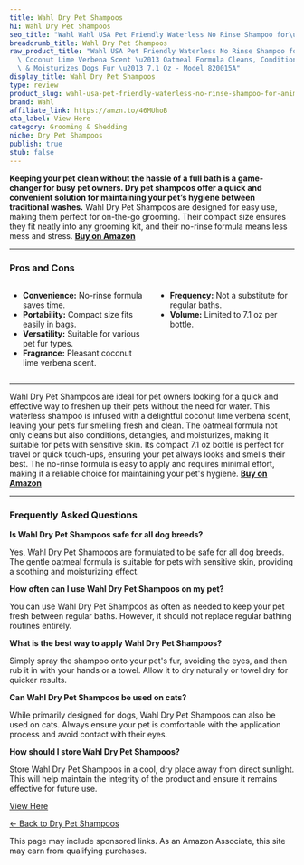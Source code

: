 ```yaml
---
title: Wahl Dry Pet Shampoos
h1: Wahl Dry Pet Shampoos
seo_title: "Wahl Wahl USA Pet Friendly Waterless No Rinse Shampoo for\u2026"
breadcrumb_title: Wahl Dry Pet Shampoos
raw_product_title: "Wahl USA Pet Friendly Waterless No Rinse Shampoo for Animals -\
  \ Coconut Lime Verbena Scent \u2013 Oatmeal Formula Cleans, Conditions, Detangles\
  \ & Moisturizes Dogs Fur \u2013 7.1 Oz - Model 820015A"
display_title: Wahl Dry Pet Shampoos
type: review
product_slug: wahl-usa-pet-friendly-waterless-no-rinse-shampoo-for-animals-coconut-li-db62e863
brand: Wahl
affiliate_link: https://amzn.to/46MUhoB
cta_label: View Here
category: Grooming & Shedding
niche: Dry Pet Shampoos
publish: true
stub: false
---
```


<div id="intro" class="full-width">
  <p><strong>Keeping your pet clean without the hassle of a full bath is a game-changer for busy pet owners. Dry pet shampoos offer a quick and convenient solution for maintaining your pet’s hygiene between traditional washes.</strong> Wahl Dry Pet Shampoos are designed for easy use, making them perfect for on-the-go grooming. Their compact size ensures they fit neatly into any grooming kit, and their no-rinse formula means less mess and stress. <a href="https://amzn.to/46MUhoB" rel="nofollow sponsored noopener" target="_blank"><strong>Buy on Amazon</strong></a></p>
</div>

<hr />
<h3 id="pros-cons">Pros and Cons</h3>
<div class="pc-grid" style="display:grid;grid-template-columns:1fr 1fr;gap:16px;">
  <ul>
    <li><strong>Convenience:</strong> No-rinse formula saves time.</li>
    <li><strong>Portability:</strong> Compact size fits easily in bags.</li>
    <li><strong>Versatility:</strong> Suitable for various pet fur types.</li>
    <li><strong>Fragrance:</strong> Pleasant coconut lime verbena scent.</li>
  </ul>
  <ul>
    <li><strong>Frequency:</strong> Not a substitute for regular baths.</li>
    <li><strong>Volume:</strong> Limited to 7.1 oz per bottle.</li>
  </ul>
</div>
<hr />

<div class="full-width">
  <p>Wahl Dry Pet Shampoos are ideal for pet owners looking for a quick and effective way to freshen up their pets without the need for water. This waterless shampoo is infused with a delightful coconut lime verbena scent, leaving your pet’s fur smelling fresh and clean. The oatmeal formula not only cleans but also conditions, detangles, and moisturizes, making it suitable for pets with sensitive skin. Its compact 7.1 oz bottle is perfect for travel or quick touch-ups, ensuring your pet always looks and smells their best. The no-rinse formula is easy to apply and requires minimal effort, making it a reliable choice for maintaining your pet's hygiene. <a href="https://amzn.to/46MUhoB" rel="nofollow sponsored noopener" target="_blank"><strong>Buy on Amazon</strong></a></p>
</div>

<hr />
<h3 id="faqs">Frequently Asked Questions</h3>

<p><strong>Is Wahl Dry Pet Shampoos safe for all dog breeds?</strong></p>
<p>Yes, Wahl Dry Pet Shampoos are formulated to be safe for all dog breeds. The gentle oatmeal formula is suitable for pets with sensitive skin, providing a soothing and moisturizing effect.</p>

<p><strong>How often can I use Wahl Dry Pet Shampoos on my pet?</strong></p>
<p>You can use Wahl Dry Pet Shampoos as often as needed to keep your pet fresh between regular baths. However, it should not replace regular bathing routines entirely.</p>

<p><strong>What is the best way to apply Wahl Dry Pet Shampoos?</strong></p>
<p>Simply spray the shampoo onto your pet's fur, avoiding the eyes, and then rub it in with your hands or a towel. Allow it to dry naturally or towel dry for quicker results.</p>

<p><strong>Can Wahl Dry Pet Shampoos be used on cats?</strong></p>
<p>While primarily designed for dogs, Wahl Dry Pet Shampoos can also be used on cats. Always ensure your pet is comfortable with the application process and avoid contact with their eyes.</p>

<p><strong>How should I store Wahl Dry Pet Shampoos?</strong></p>
<p>Store Wahl Dry Pet Shampoos in a cool, dry place away from direct sunlight. This will help maintain the integrity of the product and ensure it remains effective for future use.</p>
<p><a class="btn" href="https://amzn.to/46MUhoB" target="_blank" rel="nofollow sponsored noopener">View Here</a></p>
<p><a href="/roundups/grooming-shedding/dry-pet-shampoos/">← Back to Dry Pet Shampoos</a></p>
<aside class="disclosure">This page may include sponsored links. As an Amazon Associate, this site may earn from qualifying purchases.</aside>
